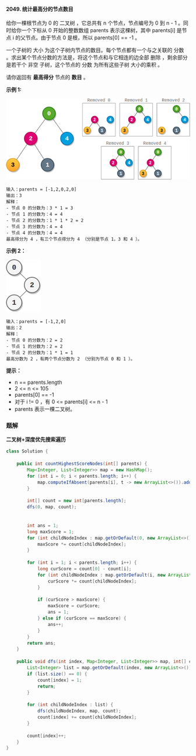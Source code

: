 #### 2049. 统计最高分的节点数目

给你一棵根节点为 0 的 二叉树 ，它总共有 n 个节点，节点编号为 0 到 n - 1 。同时给你一个下标从 0 开始的整数数组 parents 表示这棵树，其中 parents[i] 是节点 i 的父节点。由于节点 0 是根，所以 parents[0] == -1 。

一个子树的 大小 为这个子树内节点的数目。每个节点都有一个与之关联的 分数 。求出某个节点分数的方法是，将这个节点和与它相连的边全部 删除 ，剩余部分是若干个 非空 子树，这个节点的 分数 为所有这些子树 大小的乘积 。

请你返回有 **最高得分** 节点的 **数目** 。

**示例 1:**

![example-1](./images/统计最高分的节点数目/1.jpg)

```shell
输入：parents = [-1,2,0,2,0]
输出：3
解释：
- 节点 0 的分数为：3 * 1 = 3
- 节点 1 的分数为：4 = 4
- 节点 2 的分数为：1 * 1 * 2 = 2
- 节点 3 的分数为：4 = 4
- 节点 4 的分数为：4 = 4
最高得分为 4 ，有三个节点得分为 4 （分别是节点 1，3 和 4 ）。
```

**示例 2：**

![example-2](./images/统计最高分的节点数目/2.jpg)

```shell
输入：parents = [-1,2,0]
输出：2
解释：
- 节点 0 的分数为：2 = 2
- 节点 1 的分数为：2 = 2
- 节点 2 的分数为：1 * 1 = 1
最高分数为 2 ，有两个节点分数为 2 （分别为节点 0 和 1 ）。
```

**提示：**

* n == parents.length
* 2 <= n <= 105
* parents[0] == -1
* 对于 i != 0 ，有 0 <= parents[i] <= n - 1
* parents 表示一棵二叉树。

### 题解

**二叉树+深度优先搜索遍历**

```java
class Solution {

    public int countHighestScoreNodes(int[] parents) {
        Map<Integer, List<Integer>> map = new HashMap();
        for (int i = 0; i < parents.length; i++) {
            map.computeIfAbsent(parents[i], t -> new ArrayList<>()).add(i);
        }

        int[] count = new int[parents.length];
        dfs(0, map, count);


        int ans = 1;
        long maxScore = 1;
        for (int childNodeIndex : map.getOrDefault(0, new ArrayList<>())) {
            maxScore *= count[childNodeIndex];
        }

        for (int i = 1; i < parents.length; i++) {
            long curScore = count[0] - count[i];
            for (int childNodeIndex : map.getOrDefault(i, new ArrayList<>())) {
                curScore *= count[childNodeIndex];
            }

            if (curScore > maxScore) {
                maxScore = curScore;
                ans = 1;
            } else if (curScore == maxScore) {
                ans++;
            }
        }
        return ans;
    }

    public void dfs(int index, Map<Integer, List<Integer>> map, int[] count) {
        List<Integer> list = map.getOrDefault(index, new ArrayList<>());
        if (list.size() == 0) {
            count[index] = 1;
            return;
        }

        for (int childNodeIndex : list) {
            dfs(childNodeIndex, map, count);
            count[index] += count[childNodeIndex];
        }

        count[index]++;
    }
}
```

